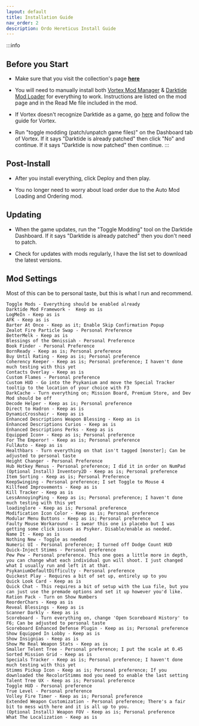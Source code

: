 ```yaml
---
layout: default
title: Installation Guide
nav_order: 2
description: Ordo Hereticus Install Guide
---
```

:::info
## Before you Start
- Make sure that you visit the collection's page **[here](https://next.nexusmods.com/warhammer40kdarktide/collections/rzdfo4)**

- You will need to manually install both [Vortex Mod Manager](https://www.nexusmods.com/about/vortex/) & [Darktide Mod Loader](https://www.nexusmods.com/warhammer40kdarktide/mods/19/?tab=description) for everything to work. Instructions are listed on the mod page and in the Read Me file included in the mod.

- If Vortex doesn't recognize Darktide as a game, go [here](https://github.com/Darktide-Mod-Framework/Darktide-Vortex-Extension) and follow the guide for Vortex.

- Run "toggle modding (patch/unpatch game files)" on the Dashboard tab of Vortex. If it says "Darktide is already patched" then click "No" and continue. If it says "Darktide is now patched" then continue.
:::
## Post-Install

- After you install everything, click Deploy and then play.

- You no longer need to worry about load order due to the Auto Mod Loading and Ordering mod.

## Updating 

- When the game updates, run the "Toggle Modding" tool on the Darktide Dashboard. If it says "Darktide is already patched" then you don't need to patch.

- Check for updates with mods regularly, I have the list set to download the latest versions.

## Mod Settings

Most of this can be to personal taste, but this is what I run and recommend.

```
Toggle Mods - Everything should be enabled already
Darktide Mod Framework -  Keep as is
LogMeIn - Keep as is
AFK - Keep as is
Barter At Once - Keep as it; Enable Skip Confirmation Popup
Zealot Fire Particle Swap - Personal Preference
BetterMelk - Keep as is
Blessings of the Omnissiah - Personal Preference
Book Finder - Personal Preference
BornReady - Keep as is; Personal preference
Buy Until Rating - Keep as is; Personal preference
Coherency Keeper - Keep as is; Personal preference; I haven't done much testing with this yet
Contacts Overlay - Keep as is
Custom Flames - Personal preference
Custom HUD - Go into the Psykanium and move the Special Tracker tooltip to the location of your choice with F3
DarkCache - Turn everything on; Mission Board, Premium Store, and Dev Mod should be off
Decode Helper - Keep as is; Personal preference
Direct to Hadron - Keep as is
DynamicCrosshair - Keep as is
Enhanced Descriptions Weapon Blessing - Keep as is
Enhanced Descriptions Curios - Keep as is
Enhanced Descriptions Perks - Keep as is
Equipped Icon+ - Keep as is; Personal preference
For The Emperor! - Keep as is; Personal preference
FullAuto - Keep as is
Healthbars - Turn everything on that isn't tagged [monster]; Can be adjusted to personal taste
Height Changer - Personal Preference
Hub Hotkey Menus - Personal preference; I did it in order on NumPad
(Optional Install) Inventory2D - Keep as is; Personal preference
Item Sorting - Keep as is; Personal Preference
KeepSwinging - Personal preference; I set Toggle to Mouse 4
Killfeed Improvements - Keep as is
Kill Tracker - Keep as is
LessAnnoyingPing - Keep as is; Personal preference; I haven't done much testing with this yet
loadinglore - Keep as is; Personal preference
Modification Icon Color - Keep as is; Personal preference
Modular Menu Buttons - Keep as is; Personal preference
Faulty Mouse Workaround - I swear this one is placebo but I was getting some click issues as Psyker. Disable/enable as needed.
Name It - Keep as is
Nothing New - Toggle as needed
Numeric UI - Personal preference; I turned off Dodge Count HUD
Quick-Inject Stimms - Personal preference
Pew Pew - Personal preference. This one goes a little more in depth, you can change what each individual gun will shoot. I just changed what I usually run and left it at that.
PsykaniumDefaultDifficulty - Personal preference
Quickest Play - Requires a bit of set up, entirely up to you
Quick Look Card - Keep as is
Quick Chat - This requires a bit of setup with the Lua file, but you can just use the premade options and set it up however you'd like.
Ration Pack - Turn on Show Numbers
ReorderChars - Keep as is
Reveal Blessings - Keep as is
Scanner Darkly - Keep as is
Scoreboard - Turn everything on, change 'Open Scoreboard History' to F6; Can be adjusted to personal taste
Scoreboard Enhanced Defense Plugin - Keep as is; Personal preference
Show Equipped In Lobby - Keep as is
Show Insignias - Keep as is
Show Me Real Weapon Stats - Keep as is
Smaller Telent Tree - Personal preference; I put the scale at 0.45
Sorted Mission Grid - Keep as is
Specials Tracker - Keep as is; Personal preference; I haven't done much testing with this yet
Stimms Pickup Icon - Keep as is; Personal preference; If you downloaded the RecolorStimms mod you need to enable the last setting
Talent Tree UX - Keep as is; Personal preference
Toggle HUD - Personal preference
True Level - Personal preference
Volley Fire Timer - Keep as is; Personal preference
Extended Weapon Customization - Personal preference; There's a fair bit to mess with here and it is all up to you.
(Optional Install) Weapon FOV - Keep as is; Personal preference
What The Localization - Keep as is
```
